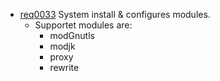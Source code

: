  * [req0033](https://github.com/DomainDrivenArchitecture/ddaRequirement/blob/master/en/requirements/req0033.md) System install & configures modules.
   * Supportet modules are:
     * modGnutls
     * modjk
     * proxy
     * rewrite
